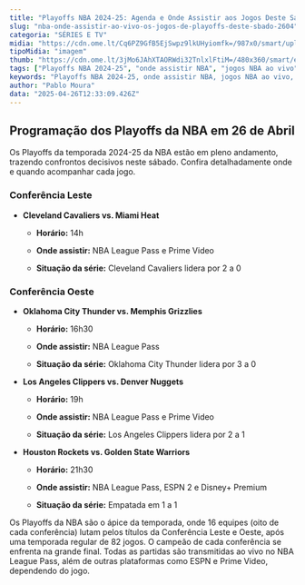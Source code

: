 ```yaml
---
title: "Playoffs NBA 2024-25: Agenda e Onde Assistir aos Jogos Deste Sábado"
slug: "nba-onde-assistir-ao-vivo-os-jogos-de-playoffs-deste-sbado-2604"
categoria: "SÉRIES E TV"
midia: "https://cdn.ome.lt/Cq6PZ9GfB5EjSwpz9lkUHyiomfk=/987x0/smart/uploads/conteudo/fotos/playoffs-nba-stephen-curry-26-04.jpg"
tipoMidia: "imagem"
thumb: "https://cdn.ome.lt/3jMo6JAhXTAORWdi32TnlxlFtiM=/480x360/smart/extras/conteudos/playoffs-nba-stephen-curry-26-04-peq.jpg"
tags: ["Playoffs NBA 2024-25", "onde assistir NBA", "jogos NBA ao vivo", "NBA League Pass", "ESPN", "Prime Video", "Playoffs NBA sábado"]
keywords: "Playoffs NBA 2024-25, onde assistir NBA, jogos NBA ao vivo, NBA League Pass, ESPN, Prime Video, Playoffs NBA sábado"
author: "Pablo Moura"
data: "2025-04-26T12:33:09.426Z"
---
```


## Programação dos Playoffs da NBA em 26 de Abril

Os Playoffs da temporada 2024-25 da NBA estão em pleno andamento, trazendo confrontos decisivos neste sábado. Confira detalhadamente onde e quando acompanhar cada jogo.

### Conferência Leste

- **Cleveland Cavaliers vs. Miami Heat**

  - **Horário:** 14h

  - **Onde assistir:** NBA League Pass e Prime Video

  - **Situação da série:** Cleveland Cavaliers lidera por 2 a 0

### Conferência Oeste

- **Oklahoma City Thunder vs. Memphis Grizzlies**

  - **Horário:** 16h30

  - **Onde assistir:** NBA League Pass

  - **Situação da série:** Oklahoma City Thunder lidera por 3 a 0

- **Los Angeles Clippers vs. Denver Nuggets**

  - **Horário:** 19h

  - **Onde assistir:** NBA League Pass e Prime Video

  - **Situação da série:** Los Angeles Clippers lidera por 2 a 1

- **Houston Rockets vs. Golden State Warriors**

  - **Horário:** 21h30

  - **Onde assistir:** NBA League Pass, ESPN 2 e Disney+ Premium

  - **Situação da série:** Empatada em 1 a 1

Os Playoffs da NBA são o ápice da temporada, onde 16 equipes (oito de cada conferência) lutam pelos títulos da Conferência Leste e Oeste, após uma temporada regular de 82 jogos. O campeão de cada conferência se enfrenta na grande final. Todas as partidas são transmitidas ao vivo no NBA League Pass, além de outras plataformas como ESPN e Prime Video, dependendo do jogo.